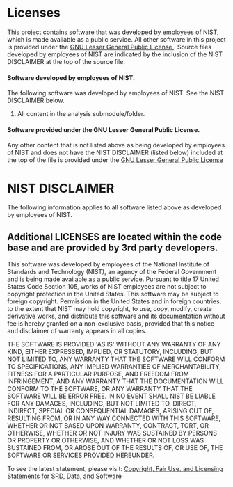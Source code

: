 # Licenses 
This project contains software that was developed by employees of NIST, which is made available as a public 
service.  All other software in this project is provided under the [GNU Lesser General Public 
License ](LICENSES/GNU_LESSER_GPL.md).  Source files developed by employees of NIST are indicated by the inclusion 
of the NIST DISCLAIMER at the top of the source file.     

#### Software developed by employees of NIST.  
The following software was developed by employees of NIST.  See the NIST DISCLAIMER below.
1.  All content in the analysis submodule/folder. 
   
#### Software provided under the GNU Lesser General Public License.  
Any other content that is not listed above as being developed by employees of NIST and
does not have the NIST DISCLAIMER (listed below) included at the top of the file 
is provided under the [GNU Lesser General Public License ](LICENSES/GNU_LESSER_GPL.md)

# NIST DISCLAIMER

The following information applies to all software listed above as developed
by employees of NIST.

## Additional LICENSES are located within the code base and are provided by 3rd party developers.

This software was developed by employees of the National Institute of
Standards and Technology (NIST), an agency of the Federal Government and is
being made available as a public service. Pursuant to title 17 United States
Code Section 105, works of NIST employees are not subject to copyright
protection in the United States.  This software may be subject to foreign
copyright.  Permission in the United States and in foreign countries, to the
extent that NIST may hold copyright, to use, copy, modify, create derivative
works, and distribute this software and its documentation without fee is hereby
granted on a non-exclusive basis, provided that this notice and disclaimer of
warranty appears in all copies.

THE SOFTWARE IS PROVIDED 'AS IS' WITHOUT ANY WARRANTY OF ANY KIND, EITHER
EXPRESSED, IMPLIED, OR STATUTORY, INCLUDING, BUT NOT LIMITED TO, ANY WARRANTY
THAT THE SOFTWARE WILL CONFORM TO SPECIFICATIONS, ANY IMPLIED WARRANTIES OF
MERCHANTABILITY, FITNESS FOR A PARTICULAR PURPOSE, AND FREEDOM FROM
INFRINGEMENT, AND ANY WARRANTY THAT THE DOCUMENTATION WILL CONFORM TO THE
SOFTWARE, OR ANY WARRANTY THAT THE SOFTWARE WILL BE ERROR FREE.  IN NO EVENT
SHALL NIST BE LIABLE FOR ANY DAMAGES, INCLUDING, BUT NOT LIMITED TO, DIRECT,
INDIRECT, SPECIAL OR CONSEQUENTIAL DAMAGES, ARISING OUT OF, RESULTING FROM,
OR IN ANY WAY CONNECTED WITH THIS SOFTWARE, WHETHER OR NOT BASED UPON
WARRANTY, CONTRACT, TORT, OR OTHERWISE, WHETHER OR NOT INJURY WAS SUSTAINED
BY PERSONS OR PROPERTY OR OTHERWISE, AND WHETHER OR NOT LOSS WAS SUSTAINED
FROM, OR AROSE OUT OF THE RESULTS OF, OR USE OF, THE SOFTWARE OR SERVICES
PROVIDED HEREUNDER.

To see the latest statement, please visit:
[Copyright, Fair Use, and Licensing Statements for SRD, Data, and Software](https://www.nist.gov/director/copyright-fair-use-and-licensing-statements-srd-data-and-software)